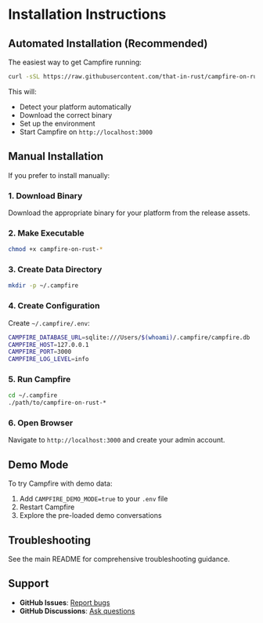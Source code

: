 # Installation Instructions

## Automated Installation (Recommended)

The easiest way to get Campfire running:

```bash
curl -sSL https://raw.githubusercontent.com/that-in-rust/campfire-on-rust/main/scripts/install.sh | bash
```

This will:
- Detect your platform automatically
- Download the correct binary
- Set up the environment
- Start Campfire on `http://localhost:3000`

## Manual Installation

If you prefer to install manually:

### 1. Download Binary

Download the appropriate binary for your platform from the release assets.

### 2. Make Executable

```bash
chmod +x campfire-on-rust-*
```

### 3. Create Data Directory

```bash
mkdir -p ~/.campfire
```

### 4. Create Configuration

Create `~/.campfire/.env`:

```bash
CAMPFIRE_DATABASE_URL=sqlite:///Users/$(whoami)/.campfire/campfire.db
CAMPFIRE_HOST=127.0.0.1
CAMPFIRE_PORT=3000
CAMPFIRE_LOG_LEVEL=info
```

### 5. Run Campfire

```bash
cd ~/.campfire
./path/to/campfire-on-rust-*
```

### 6. Open Browser

Navigate to `http://localhost:3000` and create your admin account.

## Demo Mode

To try Campfire with demo data:

1. Add `CAMPFIRE_DEMO_MODE=true` to your `.env` file
2. Restart Campfire
3. Explore the pre-loaded demo conversations

## Troubleshooting

See the main README for comprehensive troubleshooting guidance.

## Support

- **GitHub Issues**: [Report bugs](https://github.com/that-in-rust/campfire-on-rust/issues)
- **GitHub Discussions**: [Ask questions](https://github.com/that-in-rust/campfire-on-rust/discussions)
